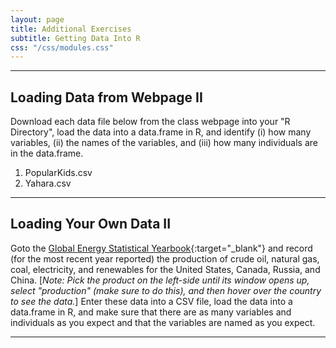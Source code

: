 ```yaml
---
layout: page
title: Additional Exercises
subtitle: Getting Data Into R
css: "/css/modules.css"
---
```


----

## Loading Data from Webpage II
Download each data file below from the class webpage into your "R Directory", load the data into a data.frame in R, and identify (i) how many variables, (ii) the names of the variables, and (iii) how many individuals are in the data.frame.

1. PopularKids.csv
1. Yahara.csv

----

## Loading Your Own Data II
Goto the [Global Energy Statistical Yearbook](https://yearbook.enerdata.net/){:target="_blank"} and record (for the most recent year reported) the production of crude oil, natural gas, coal, electricity, and renewables for the United States, Canada, Russia, and China. [*Note: Pick the product on the left-side until its window opens up, select "production" (make sure to do this), and then hover over the country to see the data.*] Enter these data into a CSV file, load the data into a data.frame in R, and make sure that there are as many variables and individuals as you expect and that the variables are named as you expect.

----
